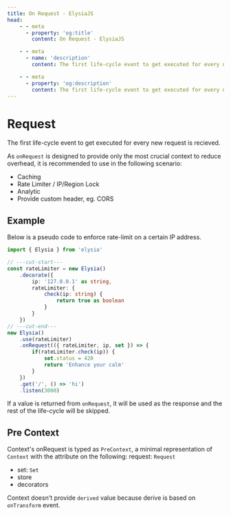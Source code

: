 ```yaml
---
title: On Request - ElysiaJS
head:
    - - meta
      - property: 'og:title'
        content: On Request - ElysiaJS

    - - meta
      - name: 'description'
        content: The first life-cycle event to get executed for every new request is recieved. As "onRequest" is designed to provide only the most crucial context to reduce overhead, it is recommended to use in the following scenario. Caching. Rate Limiter / IP/Region Lock. Analytic. Provide custom header, eg. CORS.

    - - meta
      - property: 'og:description'
        content: The first life-cycle event to get executed for every new request is recieved. As "onRequest" is designed to provide only the most crucial context to reduce overhead, it is recommended to use in the following scenario. Caching. Rate Limiter / IP/Region Lock. Analytic. Provide custom header, eg. CORS.
---
```


# Request
The first life-cycle event to get executed for every new request is recieved.

As `onRequest` is designed to provide only the most crucial context to reduce overhead, it is recommended to use in the following scenario:
- Caching
- Rate Limiter / IP/Region Lock
- Analytic
- Provide custom header, eg. CORS

## Example
Below is a pseudo code to enforce rate-limit on a certain IP address.
```typescript twoslash
import { Elysia } from 'elysia'

// ---cut-start---
const rateLimiter = new Elysia()
    .decorate({
        ip: '127.0.0.1' as string,
        rateLimiter: {
            check(ip: string) {
                return true as boolean
            }
        }
    })
// ---cut-end---
new Elysia()
    .use(rateLimiter)
    .onRequest(({ rateLimiter, ip, set }) => {
        if(rateLimiter.check(ip)) {
            set.status = 420
            return 'Enhance your calm'
        }
    })
    .get('/', () => 'hi')
    .listen(3000)
```

If a value is returned from `onRequest`, it will be used as the response and the rest of the life-cycle will be skipped.

## Pre Context
Context's onRequest is typed as `PreContext`, a minimal representation of `Context` with the attribute on the following:
request: `Request`
- set: `Set`
- store
- decorators

Context doesn't provide `derived` value because derive is based on `onTransform` event.
